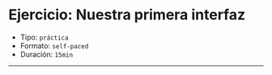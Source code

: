 # Ejercicio: Nuestra primera interfaz

* Tipo: `práctica`
* Formato: `self-paced`
* Duración: `15min`

***
